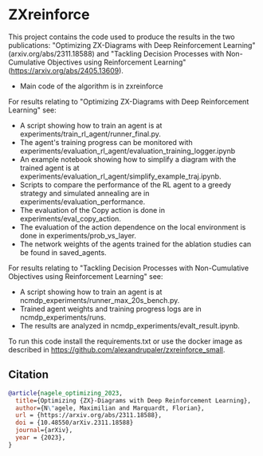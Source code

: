 # ZXreinforce
This project contains the code used to produce the results in the two publications: "Optimizing ZX-Diagrams with Deep Reinforcement Learning" (arxiv.org/abs/2311.18588) and "Tackling Decision Processes with Non-Cumulative Objectives using Reinforcement Learning" (https://arxiv.org/abs/2405.13609).

* Main code of the algorithm is in zxreinforce

For results relating to "Optimizing ZX-Diagrams with Deep Reinforcement Learning" see:
* A script showing how to train an agent is at experiments/train_rl_agent/runner_final.py.
* The agent's training progress can be monitored with experiments/evaluation_rl_agent/evaluation_training_logger.ipynb
* An example notebook showing how to simplify a diagram with the trained agent is at experiments/evaluation_rl_agent/simplify_example_traj.ipynb.
* Scripts to compare the performance of the RL agent to a greedy strategy and simulated annealing are in experiments/evaluation_performance.
* The evaluation of the Copy action is done in experiments/eval_copy_action.
* The evaluation of the action dependence on the local environment is done in experiments/prob_vs_layer.
* The network weights of the agents trained for the ablation studies can be found in saved_agents.

For results relating to "Tackling Decision Processes with Non-Cumulative Objectives using Reinforcement Learning" see:
* A script showing how to train an agent is at ncmdp_experiments/runner_max_20s_bench.py.
* Trained agent weights and training progress logs are in ncmdp_experiments/runs.
* The results are analyzed in ncmdp_experiments/evalt_result.ipynb.

To run this code install the requirements.txt or use the docker image as described in https://github.com/alexandrupaler/zxreinforce_small.

## Citation
``` bib
@article{nagele_optimizing_2023,
  title={Optimizing {ZX}-Diagrams with Deep Reinforcement Learning},
  author={N\"agele, Maximilian and Marquardt, Florian},
  url = {https://arxiv.org/abs/2311.18588},
  doi = {10.48550/arXiv.2311.18588}
  journal={arXiv},
  year = {2023},
}
```
